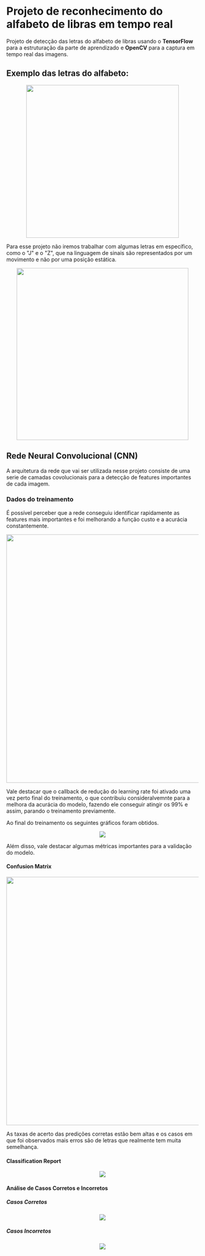 # Projeto de reconhecimento do alfabeto de libras em tempo real

Projeto de detecção das letras do alfabeto de libras usando o **TensorFlow** para a estruturação da parte de aprendizado e **OpenCV** para a captura em tempo real das imagens.


## Exemplo das letras do alfabeto:

<p align='center'>
    <img src='./docs/american_sign_language.PNG' height=400>
</p>

Para esse projeto não iremos trabalhar com algumas letras em específico, como o "J" e o "Z", que na linguagem de sinais são representados por um movimento e não por uma posição estática.

<p align='center'>
    <img src='./docs/amer_sign2.png' height=450>
</p>

## Rede Neural Convolucional (CNN)

A arquitetura da rede que vai ser utilizada nesse projeto consiste de uma serie de camadas covolucionais para a detecção de features importantes de cada imagem.


### Dados do treinamento

É possível perceber que a rede conseguiu identificar rapidamente as features mais importantes e foi melhorando a função custo e a acurácia constantemente.

<p align='center'>
    <img src='./models/training_data.png' height=650>
</p>

Vale destacar que o callback de redução do learning rate foi ativado uma vez perto final do treinamento, o que contribuiu consideralvemnte para a melhora da acurácia do modelo, fazendo ele conseguir atingir os 99% e assim, parando o treinamento previamente.

Ao final do treinamento os seguintes gráficos foram obtidos.

<p align='center'>
    <img src='./models/train_per_epochs.png'>
</p>

Além disso, vale destacar algumas métricas importantes para a validação do modelo.

#### Confusion Matrix

<p align='center'>
    <img src='./docs/confusion_matrix.png' height=650>
</p>

As taxas de acerto das predições corretas estão bem altas e os casos em que foi observados mais erros são de letras que realmente tem muita semelhança.

#### Classification Report

<p align='center'>
    <img src='./docs/class_report.png' >
</p>

#### Análise de Casos Corretos e Incorretos

##### Casos Corretos

<p align='center'>
    <img src='./docs/correct.png' >
</p>

##### Casos Incorretos

<p align='center'>
    <img src='./docs/wrong.png' >
</p>
